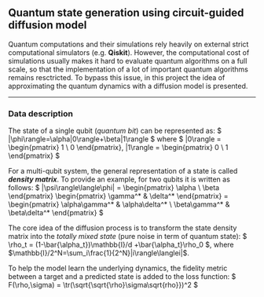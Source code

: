 ## Quantum state generation using circuit-guided diffusion model
Quantum computations and their simulations rely heavily on external strict computational simulators (e.g. **Qiskit**). However, the computational cost of simulations usually makes it hard to evaluate quantum algorithms on a full scale, so that the implementation of a lot of important quantum algorithms remains resctricted. To bypass this issue, in this project the idea of approximating the quantum dynamics with a diffusion model is presented.
***
### Data description
The state of a single qubit (*quantum bit*) can be represented as:
$
|\phi\rangle=\alpha|0\rangle+\beta|1\rangle
$
where
$
|0\rangle = \begin{pmatrix} 1 \\ 0 \end{pmatrix}, |1\rangle = \begin{pmatrix} 0 \\ 1 \end{pmatrix}
$

For a multi-qubit system, the general representation of a state is called ***density matrix***. To provide an example, for two qubits it is written as follows:
$
|\psi\rangle\langle\phi| = \begin{pmatrix} \alpha \\ \beta \end{pmatrix} \begin{pmatrix} \gamma^* & \delta^* \end{pmatrix} = \begin{pmatrix} \alpha\gamma^* & \alpha\delta^* \\ \beta\gamma^* & \beta\delta^* \end{pmatrix}
$

The core idea of the diffusion process is to transform the state density matrix into the *totally mixed state* (pure noise in term of quantum state):
$
\rho_t = (1-\bar{\alpha_t})\mathbb{I}/d +\bar{\alpha_t}\rho_0
$,
where $\mathbb{I}/2^N=\sum_i\frac{1}{2^N}|i\rangle\langlei|$.

To help the model learn the underlying dynamics, the fidelity metric between a target and a predicted state is added to the loss function:
$
F(\rho,\sigma) = \tr(\sqrt{\sqrt{\rho}\sigma\sqrt{rho}})^2
$
